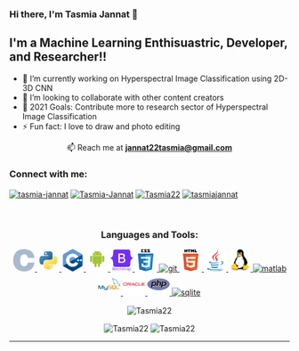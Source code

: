 ### Hi there, I'm Tasmia Jannat 👋
<!--
<p align="center"> <img src="https://komarev.com/ghpvc/?username=Tasmia22&label=Profile%20views&color=0e75b6&style=flat" alt="Tasmia22" /> </p>
-->

## I'm a Machine Learning Enthisuastric, Developer, and Researcher!!

- 🌱 I’m currently working on Hyperspectral Image Classification using 2D-3D CNN
- 👯 I’m looking to collaborate with other content creators
- 🥅 2021 Goals: Contribute more to research sector of Hyperspectral Image Classification 
- ⚡ Fun fact: I love to draw and photo editing

<p align="center">
📫 Reach me at <a href="mailto:jannat22tasmia@gmail.com" target=_blanck><b>jannat22tasmia@gmail.com</b></a>
</p>

### Connect with me:
<a href="https://www.linkedin.com/in/tasmia-jannat/" target="blank"><img align="center" src="https://cdn.jsdelivr.net/npm/simple-icons@3.0.1/icons/linkedin.svg" alt="tasmia-jannat" height="30" width="40" /></a>
<a href="https://www.researchgate.net/profile/Tasmia-Jannat" target="blank"><img align="center" src="https://cdn.jsdelivr.net/npm/simple-icons@3.0.1/icons/researchgate.svg" alt="Tasmia-Jannat" height="30" width="40" /></a>
<a href="https://codeforces.com/profile/Tasmia22" target="blank"><img align="center" src="https://cdn.jsdelivr.net/npm/simple-icons@3.0.1/icons/codeforces.svg" alt="Tasmia22" height="30" width="40" /></a>
<a href="https://www.kaggle.com/tasmiajannat" target="blank"><img align="center" src="https://cdn.jsdelivr.net/npm/simple-icons@3.0.1/icons/kaggle.svg" alt="tasmiajannat" height="30" width="40" /></a>
</p>
<br />
<h3 align="center">Languages and Tools:</h3>
<p align="center"> 
    <a href="https://www.cprogramming.com/" target="_blank"> <img src="https://raw.githubusercontent.com/devicons/devicon/master/icons/c/c-original.svg" alt="c" width="40" height="40"/> </a> 
  </a> <a href="https://www.python.org" target="_blank"> <img src="https://raw.githubusercontent.com/devicons/devicon/master/icons/python/python-original.svg" alt="python" width="40" height="40"/> </a>
    <a href="https://www.w3schools.com/cpp/" target="_blank"> <img src="https://raw.githubusercontent.com/devicons/devicon/master/icons/cplusplus/cplusplus-original.svg" alt="cplusplus" width="40" height="40"/> </a> 
  <a href="https://developer.android.com" target="_blank"> <img src="https://raw.githubusercontent.com/devicons/devicon/master/icons/android/android-original-wordmark.svg" alt="android" width="40" height="40"/> </a> 
<a href="https://getbootstrap.com" target="_blank"> <img src="https://raw.githubusercontent.com/devicons/devicon/master/icons/bootstrap/bootstrap-plain-wordmark.svg" alt="bootstrap" width="40" height="40"/> </a> 
  <a href="https://www.w3schools.com/css/" target="_blank"> <img src="https://raw.githubusercontent.com/devicons/devicon/master/icons/css3/css3-original-wordmark.svg" alt="css3" width="40" height="40"/> </a>
   <a href="https://git-scm.com/" target="_blank"> <img src="https://www.vectorlogo.zone/logos/git-scm/git-scm-icon.svg" alt="git" width="40" height="40"/> </a>
  <a href="https://www.w3.org/html/" target="_blank"> <img src="https://raw.githubusercontent.com/devicons/devicon/master/icons/html5/html5-original-wordmark.svg" alt="html5" width="40" height="40"/> </a> 
  <a href="https://www.java.com" target="_blank"> <img src="https://raw.githubusercontent.com/devicons/devicon/master/icons/java/java-original.svg" alt="java" width="40" height="40"/> </a> 
  <a href="https://www.linux.org/" target="_blank"> <img src="https://raw.githubusercontent.com/devicons/devicon/master/icons/linux/linux-original.svg" alt="linux" width="40" height="40"/> </a> 
  <a href="https://www.mathworks.com/" target="_blank"> <img src="https://raw.githubusercontent.com/simple-icons/simple-icons/master/icons/mathworks.svg" alt="matlab" width="40" height="40"/> </a> 
  <a href="https://www.mysql.com/" target="_blank"> <img src="https://raw.githubusercontent.com/devicons/devicon/master/icons/mysql/mysql-original-wordmark.svg" alt="mysql" width="40" height="40"/> </a>
  <a href="https://www.oracle.com/" target="_blank"> <img src="https://raw.githubusercontent.com/devicons/devicon/master/icons/oracle/oracle-original.svg" alt="oracle" width="40" height="40"/> </a> 
  <a href="https://www.php.net" target="_blank"> <img src="https://raw.githubusercontent.com/devicons/devicon/master/icons/php/php-original.svg" alt="php" width="40" height="40"/> </a> 
  <a href="https://www.sqlite.org/" target="_blank"> <img src="https://www.vectorlogo.zone/logos/sqlite/sqlite-icon.svg" alt="sqlite" width="40" height="40"/> </a> 
  
</p>
  
<p align="center"><img align="center" src="https://github-readme-stats.vercel.app/api/top-langs?username=Tasmia22&show_icons=true&locale=en&layout=compact" alt="Tasmia22" /></p>

<p align="center"><img align="center" width="400" src="https://github-readme-stats.vercel.app/api?username=Tasmia22&show_icons=true&locale=en" alt="Tasmia22" />&nbsp;<img align="center" width="400" src="https://github-readme-streak-stats.herokuapp.com/?user=Tasmia22&" alt="Tasmia22" /></p>

---



